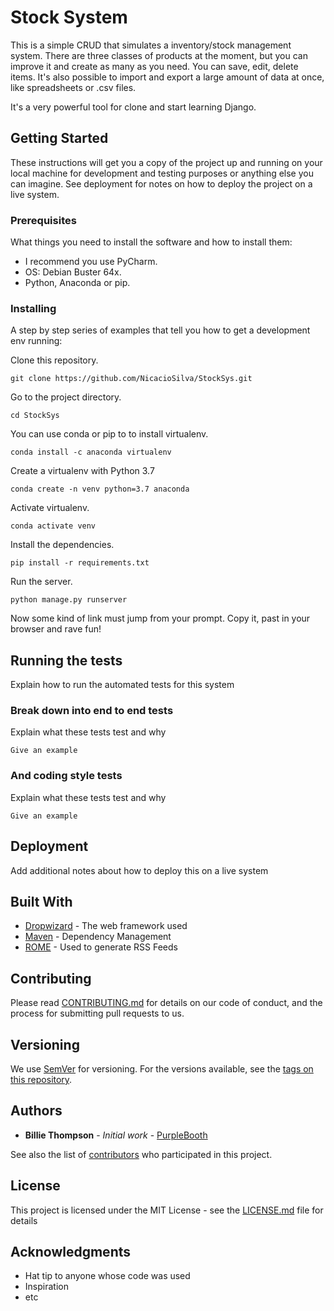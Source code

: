 # Stock System

This is a simple CRUD that simulates a inventory/stock management system. There are three classes of products at the moment, but you can improve it and create as many as you need.
You can save, edit, delete items. It's also possible to import and 
export a large amount of data at once, like spreadsheets or .csv files. 

It's a very powerful tool for clone and start learning Django.

## Getting Started

These instructions will get you a copy of the project up and running on 
your local machine for development and testing purposes or anything 
else you can imagine. See deployment for notes on how to deploy the 
project on a live system.

### Prerequisites

What things you need to install the software and how to install them:

* I recommend you use PyCharm.
* OS: Debian Buster 64x.
* Python, Anaconda or pip.

### Installing

A step by step series of examples that tell you how to get a development env running:

Clone this repository.
```
git clone https://github.com/NicacioSilva/StockSys.git
```
Go to the project directory.
```
cd StockSys
```
You can use conda or pip to to install virtualenv.
```
conda install -c anaconda virtualenv
``````
Create a virtualenv with Python 3.7
``````
conda create -n venv python=3.7 anaconda
``````
Activate virtualenv.
```
conda activate venv
```
Install the dependencies.
```
pip install -r requirements.txt
```
Run the server.
```
python manage.py runserver
```
Now some kind of link must jump from your prompt. Copy it, past in your browser and rave fun!

##
## Running the tests

Explain how to run the automated tests for this system

### Break down into end to end tests

Explain what these tests test and why

```
Give an example
```

### And coding style tests

Explain what these tests test and why

```
Give an example
```

## Deployment

Add additional notes about how to deploy this on a live system

## Built With

* [Dropwizard](http://www.dropwizard.io/1.0.2/docs/) - The web framework used
* [Maven](https://maven.apache.org/) - Dependency Management
* [ROME](https://rometools.github.io/rome/) - Used to generate RSS Feeds

## Contributing

Please read [CONTRIBUTING.md](https://gist.github.com/PurpleBooth/b24679402957c63ec426) for details on our code of conduct, and the process for submitting pull requests to us.

## Versioning

We use [SemVer](http://semver.org/) for versioning. For the versions available, see the [tags on this repository](https://github.com/your/project/tags). 

## Authors

* **Billie Thompson** - *Initial work* - [PurpleBooth](https://github.com/PurpleBooth)

See also the list of [contributors](https://github.com/your/project/contributors) who participated in this project.

## License

This project is licensed under the MIT License - see the [LICENSE.md](LICENSE.md) file for details

## Acknowledgments

* Hat tip to anyone whose code was used
* Inspiration
* etc

